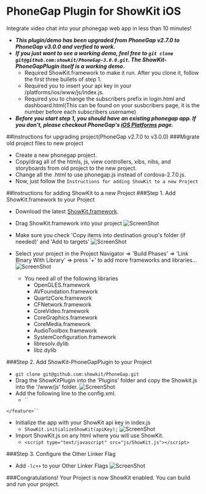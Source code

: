 # PhoneGap Plugin for ShowKit iOS

Integrate video chat into your phonegap web app in less than 10 minutes!

* ***This plugin/demo has been upgraded from PhoneGap v2.7.0 to PhoneGap v3.0.0 and verfied to work.***
* ***If you just want to see a working demo, feel free to ``git clone git@github.com:showkit/PhoneGap-3.0.0.git``. The ShowKit-PhoneGapPlugin itself is a working demo.***
  * Required ShowKit.framework to make it run. After you clone it, follow the first three bullets of step 1.
  * Required you to insert your api key in your /platforms/ios/www/js/index.js.
  * Required you to change the subscribers prefix in login.html and dashboard.html(This can be found on your susbcribers page, it is the number before each subscribers username)
* ***Before you start step 1, you should have an existing phonegap app. If you don't, please checkout PhoneGap's [iOS Platforms](http://docs.phonegap.com/en/3.0.0/guide_platforms_ios_index.md.html#iOS%20Platform%20Guide) page.***

##Instructions for upgrading project(PhoneGap v2.7.0 to v3.0.0)
###Migrate old project files to new project
  * Create a new phonegap project.   
  * Copy/drag all of the htmls, js, view controllers, xibs, nibs, and storyboards from old project to the new project.
  * Change all the .html to use phonegap.js instead of cordova-2.7.0.js.
  * Now, just follow the ``Instructions for adding ShowKit to a new Project``

##Instructions for adding ShowKit to a new Project
###Step 1. Add ShowKit.framework to your Project

  * Download the latest [ShowKit.framework](http://www.showkit.com/releases).
  * Drag ShowKit.framework into your project
    ![ScreenShot](https://raw.github.com/showkit/PhoneGap/master/www/img/phonegap_step1.png)

  * Make sure you check 'Copy items into destination group's folder (if needed)' and 'Add to targets'
    ![ScreenShot](https://raw.github.com/showkit/PhoneGap/master/www/img/phonegap_step2.png)

    
  * Select your project in the Project Navigator => 'Build Phases' => 'Link Binary With Library' => press '+' to add more frameworks and libraries...
    ![ScreenShot](https://raw.github.com/showkit/PhoneGap/master/www/img/phonegap_step3.png)

    * You need all of the following libraries
      * OpenGLES.framework
      * AVFoundation.framework
      * QuartzCore.framework
      * CFNetwork.framework
      * CoreVideo.framework
      * CoreGraphics.framework
      * CoreMedia.framework
      * AudioToolbox.framework
      * SystemConfiguration.framework
      * libresolv.dylib
      * libz.dylib

###Step 2. Add ShowKit-PhoneGapPlugin to your Project
   * ``git clone git@github.com:showkit/PhoneGap.git``
   * Drag the ShowKitPlugin into the 'Plugins' folder and copy the Showkit.js into the '/www/js' folder.
     ![ScreenShot](https://raw.github.com/showkit/PhoneGap/master/www/img/phonegap_step4.png)
   * Add the following line to the config.xml.
     * ``    <feature name="ShowKitPlugin">
        <param name="ios-package" value="ShowKitPlugin" />
    </feature>`` 
   * Initialize the app with your ShowKit api key in index.js
     * ``ShowKit.initializeShowKit(apiKey);``
       ![ScreenShot](https://raw.github.com/showkit/PhoneGap/master/www/img/phonegap_step5.png)
   * Import ShowKit.js on any html where you will use ShowKit.
     * ``<script type="text/javascript" src="js/ShowKit.js"></script>``

###Step 3. Configure the Other Linker Flag
   * Add ``-lc++`` to your Other Linker Flags
     ![ScreenShot](https://raw.github.com/showkit/PhoneGap/master/www/img/phonegap_step6.png)

###Congratulations! Your Project is now ShowKit enabled. You can build and run your project.

